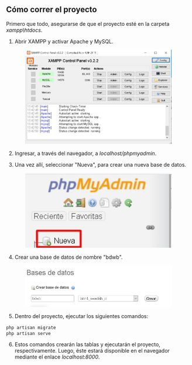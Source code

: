 ## Cómo correr el proyecto

Primero que todo, asegurarse de que el proyecto esté en la carpeta *xampp\htdocs*.

1. Abrir XAMPP y activar Apache y MySQL.

<p align="center"><a href="https://laravel.com" target="_blank"><img src="img/xampp.jpg" width="400"></a></p>

2. Ingresar, a través del navegador, a *localhost/phpmyadmin*.

3. Una vez allí, seleccionar "Nueva", para crear una nueva base de datos.

<p align="center"><a href="https://laravel.com" target="_blank"><img src="img/phpmyadmin1.jpg" width="400"></a></p>

4. Crear una base de datos de nombre "bdwb".

<p align="center"><a href="https://laravel.com" target="_blank"><img src="img/phpmyadmin2.jpg" width="400"></a></p>

5. Dentro del proyecto, ejecutar los siguientes comandos:
```
php artisan migrate
php artisan serve
```
6. Estos comandos crearán las tablas y ejecutarán el proyecto, respectivamente. Luego, éste estará disponible en el navegador mediante el enlace *localhost:8000*.
